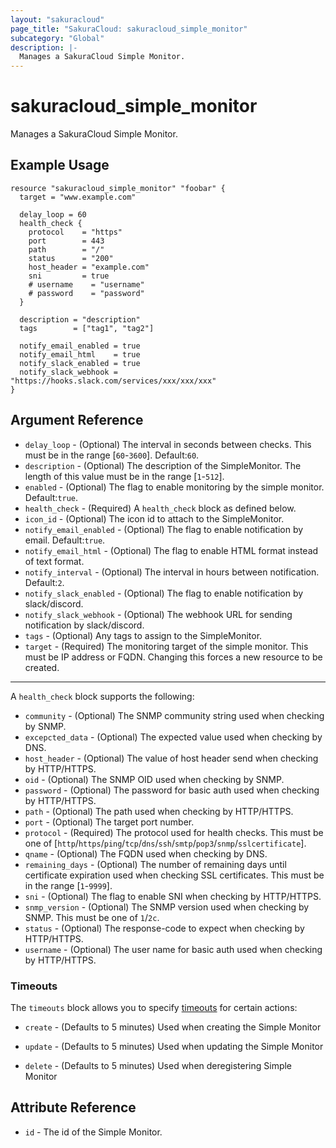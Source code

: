 ```yaml
---
layout: "sakuracloud"
page_title: "SakuraCloud: sakuracloud_simple_monitor"
subcategory: "Global"
description: |-
  Manages a SakuraCloud Simple Monitor.
---
```


# sakuracloud_simple_monitor

Manages a SakuraCloud Simple Monitor.

## Example Usage

```hcl
resource "sakuracloud_simple_monitor" "foobar" {
  target = "www.example.com"

  delay_loop = 60
  health_check {
    protocol    = "https"
    port        = 443
    path        = "/"
    status      = "200"
    host_header = "example.com"
    sni         = true
    # username    = "username"
    # password    = "password"
  }

  description = "description"
  tags        = ["tag1", "tag2"]

  notify_email_enabled = true
  notify_email_html    = true
  notify_slack_enabled = true
  notify_slack_webhook = "https://hooks.slack.com/services/xxx/xxx/xxx"
}
```
## Argument Reference

* `delay_loop` - (Optional) The interval in seconds between checks. This must be in the range [`60`-`3600`]. Default:`60`.
* `description` - (Optional) The description of the SimpleMonitor. The length of this value must be in the range [`1`-`512`].
* `enabled` - (Optional) The flag to enable monitoring by the simple monitor. Default:`true`.
* `health_check` - (Required) A `health_check` block as defined below.
* `icon_id` - (Optional) The icon id to attach to the SimpleMonitor.
* `notify_email_enabled` - (Optional) The flag to enable notification by email. Default:`true`.
* `notify_email_html` - (Optional) The flag to enable HTML format instead of text format.
* `notify_interval` - (Optional) The interval in hours between notification. Default:`2`.
* `notify_slack_enabled` - (Optional) The flag to enable notification by slack/discord.
* `notify_slack_webhook` - (Optional) The webhook URL for sending notification by slack/discord.
* `tags` - (Optional) Any tags to assign to the SimpleMonitor.
* `target` - (Required) The monitoring target of the simple monitor. This must be IP address or FQDN. Changing this forces a new resource to be created.


---

A `health_check` block supports the following:

* `community` - (Optional) The SNMP community string used when checking by SNMP.
* `excepcted_data` - (Optional) The expected value used when checking by DNS.
* `host_header` - (Optional) The value of host header send when checking by HTTP/HTTPS.
* `oid` - (Optional) The SNMP OID used when checking by SNMP.
* `password` - (Optional) The password for basic auth used when checking by HTTP/HTTPS.
* `path` - (Optional) The path used when checking by HTTP/HTTPS.
* `port` - (Optional) The target port number.
* `protocol` - (Required) The protocol used for health checks. This must be one of [`http`/`https`/`ping`/`tcp`/`dns`/`ssh`/`smtp`/`pop3`/`snmp`/`sslcertificate`].
* `qname` - (Optional) The FQDN used when checking by DNS.
* `remaining_days` - (Optional) The number of remaining days until certificate expiration used when checking SSL certificates. This must be in the range [`1`-`9999`].
* `sni` - (Optional) The flag to enable SNI when checking by HTTP/HTTPS.
* `snmp_version` - (Optional) The SNMP version used when checking by SNMP. This must be one of `1`/`2c`.
* `status` - (Optional) The response-code to expect when checking by HTTP/HTTPS.
* `username` - (Optional) The user name for basic auth used when checking by HTTP/HTTPS.


### Timeouts

The `timeouts` block allows you to specify [timeouts](https://www.terraform.io/docs/configuration/resources.html#operation-timeouts) for certain actions:

* `create` - (Defaults to 5 minutes) Used when creating the Simple Monitor


* `update` - (Defaults to 5 minutes) Used when updating the Simple Monitor

* `delete` - (Defaults to 5 minutes) Used when deregistering Simple Monitor



## Attribute Reference

* `id` - The id of the Simple Monitor.




